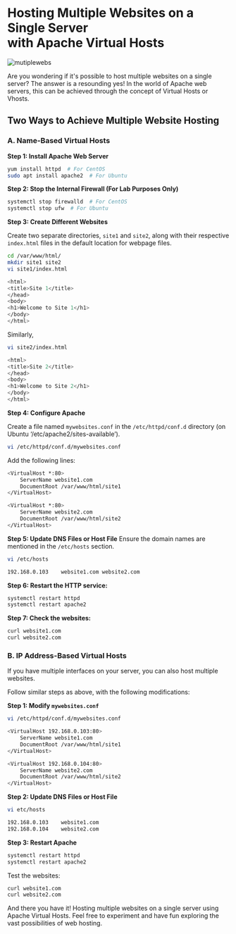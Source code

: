 # Hosting Multiple Websites on a Single Server <br>with Apache Virtual Hosts
![mutiplewebs](https://github.com/PankajPaneru/Apache-Web-Server/assets/132757802/bf7bc31c-0d9a-4a0a-a7c1-595272f18be8)

Are you wondering if it's possible to host multiple websites on a single server? The answer is a resounding yes! In the world of Apache web servers, this can be achieved through the concept of Virtual Hosts or Vhosts.

## Two Ways to Achieve Multiple Website Hosting

### A. Name-Based Virtual Hosts

**Step 1: Install Apache Web Server**

```bash
yum install httpd  # For CentOS
sudo apt install apache2  # For Ubuntu
```

**Step 2: Stop the Internal Firewall (For Lab Purposes Only)**


```bash
systemctl stop firewalld  # For CentOS
systemctl stop ufw  # For Ubuntu
```

**Step 3: Create Different Websites**

Create two separate directories, `site1` and `site2`, along with their respective `index.html` files in the default location for webpage files.

```bash
cd /var/www/html/
mkdir site1 site2
vi site1/index.html
```
```bash
<html>
<title>Site 1</title>
</head>
<body>
<h1>Welcome to Site 1</h1>
</body>
</html>
```
Similarly,

```bash
vi site2/index.html
```
```bash
<html>
<title>Site 2</title>
</head>
<body>
<h1>Welcome to Site 2</h1>
</body>
</html>
```

**Step 4: Configure Apache**

Create a file named `mywebsites.conf` in the `/etc/httpd/conf.d` directory (on Ubuntu ‘/etc/apache2/sites-available’).
```bash
vi /etc/httpd/conf.d/mywebsites.conf
```

Add the following lines:
```bash
<VirtualHost *:80>
	ServerName website1.com
	DocumentRoot /var/www/html/site1
</VirtualHost>

<VirtualHost *:80>
	ServerName website2.com
	DocumentRoot /var/www/html/site2
</VirtualHost>
```
**Step 5: Update DNS Files or Host File**
Ensure the domain names are mentioned in the `/etc/hosts` section.

```bash
vi /etc/hosts
```
```bash
192.168.0.103    website1.com website2.com
```

**Step 6: Restart the HTTP service:**

```bash
systemctl restart httpd
systemctl restart apache2
```

**Step 7: Check the websites:**

```bash
curl website1.com
curl website2.com
```

### B. IP Address-Based Virtual Hosts


If you have multiple interfaces on your server, you can also host multiple websites.

Follow similar steps as above, with the following modifications:

**Step 1: Modify `mywebsites.conf`**
```bash
vi /etc/httpd/conf.d/mywebsites.conf
```
```bash
<VirtualHost 192.168.0.103:80>
	ServerName website1.com
	DocumentRoot /var/www/html/site1
</VirtualHost>

<VirtualHost 192.168.0.104:80>
	ServerName website2.com
	DocumentRoot /var/www/html/site2
</VirtualHost>
```
**Step 2: Update DNS Files or Host File**
```bash
vi etc/hosts
```
```bash
192.168.0.103    website1.com
192.168.0.104    website2.com
```

**Step 3: Restart Apache**
```bash
systemctl restart httpd
systemctl restart apache2
```
Test the websites:
```bash
curl website1.com
curl website2.com
```
And there you have it! Hosting multiple websites on a single server using Apache Virtual Hosts. Feel free to experiment and have fun exploring the vast possibilities of web hosting.


